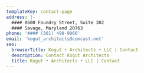 ```yaml
---
templateKey: contact-page
address: |-
  #### 8600 Foundry Street, Suite 302
  #### Savage, Maryland 20763
phone: '#### (301) 490-9066'
email: 'kogut_architects@comcast.net'
seo:
  browserTitle: Kogut • Architects • LLC | Contact
  description: Contact Kogut Architects
  title: Kogut • Architects • LLC | Contact
---
```


